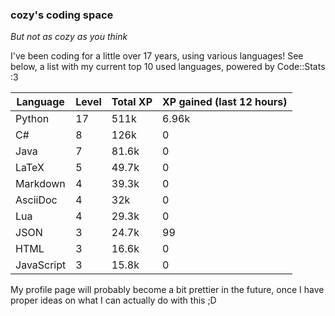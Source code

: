 ### cozy's coding space
*But not as cozy as you think*

I've been coding for a little over 17 years, using various languages! See below, a list with my current top 10 used languages, powered by Code::Stats :3
    
| Language | Level | Total XP | XP gained (last 12 hours) |
| --- | --- | --- | --- |
| Python | 17 | 511k | 6.96k |
| C# | 8 | 126k | 0 |
| Java | 7 | 81.6k | 0 |
| LaTeX | 5 | 49.7k | 0 |
| Markdown | 4 | 39.3k | 0 |
| AsciiDoc | 4 | 32k | 0 |
| Lua | 4 | 29.3k | 0 |
| JSON | 3 | 24.7k | 99 |
| HTML | 3 | 16.6k | 0 |
| JavaScript | 3 | 15.8k | 0 |
    
My profile page will probably become a bit prettier in the future, once I have proper ideas on what I can actually do with this ;D